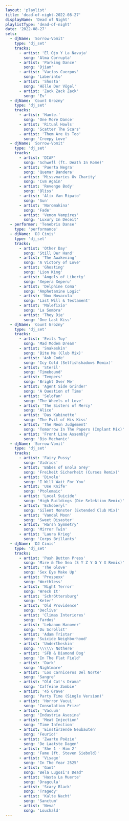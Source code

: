 ```yaml
---
layout: 'playlist'
title: 'dead-of-night-2022-08-27'
displayName: 'Dead of Night'
playlistType: 'dead-of-night'
date: '2022-08-27'
sets:
  - djName: 'Sorrow-Vomit'
    type: 'dj_set'
    tracks:
      - artist: 'El Ojo Y La Navaja'
        song: 'Alma Corrupta'
      - artist: 'Parking Dance'
        song: 'Djiam'
      - artist: 'Vacíos Cuerpos'
        song: 'Laberinto'
      - artist: 'Shosta'
        song: 'Hölle Der Vögel'
      - artist: 'Zack Zack Zack'
        song: 'Ev'
  - djName: 'Count Grozny'
    type: 'dj_set'
    tracks:
      - artist: 'Hante.'
        song: 'One More Dance'
      - artist: 'Ritual Howls'
        song: 'Scatter The Scars'
      - artist: 'Them Are Us Too'
        song: 'Creepy Love'
  - djName: 'Sorrow-Vomit'
    type: 'dj_set'
    tracks:
      - artist: 'DIAF'
        song: 'Schwefl (ft. Death In Rome)'
      - artist: 'Puerta Negra'
        song: 'Quemar Bandera'
      - artist: 'Missvnaries Ov Charity'
        song: 'Cvm Again'
      - artist: 'Revenge Body'
        song: 'Bliss'
      - artist: 'Alix Van Ripato'
        song: 'Sun'
      - artist: 'Noromakina'
        song: 'Fade'
      - artist: 'Venom Vampires'
        song: 'Luxury In Deceit'
  - performer: 'Tenebris Danse'
    type: 'performance'        
  - djName: 'DJ Cinis'
    type: 'dj_set'
    tracks:
      - artist: 'Other Day'
        song: 'Still Der Hand'
      - artist: 'The Awakening'
        song: 'A Victory of Love'
      - artist: 'Ghosting'
        song: 'Lion King'
      - artist: 'Angels of Liberty'
        song: 'Xepera Xeperu'
      - artist: 'Delphine Coma'
        song: 'Amphetamine Logic'
      - artist: 'Nox Novacula'
        song: 'Last Will & Testament'
      - artist: 'Malefixio'
        song: 'La Sombra'
      - artist: 'They Die'
        song: 'One Last Kiss'
  - djName: 'Count Grozny'
    type: 'dj_set'
    tracks:
      - artist: 'Evils Toy'
        song: 'Mad Modem Dream'
      - artist: 'Snakeskin'
        song: 'Bite Me (Club Mix)'
      - artist: 'Ash Code'
        song: 'Icy Cold (Selfishshadows Remix)'
      - artist: 'Steril'
        song: 'Timebound'
      - artist: 'Tempers'
        song: 'Bright Over Me'
      - artist: 'Agent Side Grinder'
        song: 'A Question of Time'
      - artist: 'Selofan'
        song: 'The Wheels of Love'
      - artist: 'The Sisters of Mercy'
        song: 'Alice'
      - artist: 'Das Kabinette'
        song: 'The Evil of His Kiss'
      - artist: 'The Neon Judgement'
        song: 'Tomorrow In The Papers (Implant Mix)'
      - artist: 'Front Line Assembly'
        song: 'Bio Mechanic'
  - djName: 'Sorrow-Vomit'
    type: 'dj_set'
    tracks:
      - artist: 'Fairy Pussy'
        song: 'Vidrios'
      - artist: 'Babes of Enola Grey'
        song: 'Freiheit Sicherheit (Curses Remix)'
      - artist: 'Divole'
        song: 'I Will Wait For You'
      - artist: 'Use Knife'
        song: 'Ptolemaic'
      - artist: 'Local Suicide'
        song: 'High Buildings (Die Selektion Remix)'
      - artist: 'Echoberyl'
        song: 'Silent Monster (Extended Club Mix)'
      - artist: 'Vandal Moon'
        song: 'Sweet Disaster'
      - artist: 'Harsh Symmetry'
        song: 'Mirror Twin'
      - artist: 'Laura Krieg'
        song: 'Corps Brillants'
  - djName: 'DJ Cinis'
    type: 'dj_set'
    tracks:
      - artist: 'Push Button Press'
        song: 'Mire & The Sea (S Y Z Y G Y X Remix)'
      - artist: 'The Glove'
        song: 'Sex Eye Make Up'
      - artist: 'Prospexx'
        song: 'Worthless'
      - artist: 'Night Terror'
        song: 'Wreck It'
      - artist: 'Schröttersburg'
        song: 'Keter'
      - artist: 'Old Providence'
        song: 'Declive'
      - artist: 'Climas Interiores'
        song: 'Fardos'
      - artist: 'Lebanon Hanover'
        song: 'Du Scrollst'
      - artist: 'Adam Tristar'
        song: 'Suicide Neighborhood'
      - artist: 'Undertheskin'
        song: '\\\\\\ Nothere'
      - artist: 'SFD & Diamond Dog'
        song: 'In The Flat Field'
      - artist: 'Dark'
        song: 'Nightmare'
      - artist: 'Los Carniceros Del Norte'
        song: 'Sangre'
      - artist: "Old Cat's Drama"
        song: 'Caffeine Zombie'
      - artist: '45 Grave'
        song: 'Party Time (Single Version)'
      - artist: 'Horror Vacui'
        song: 'Consolation Prize'
      - artist: 'Vacuum'
        song: 'Industria Asesina'
      - artist: 'Meat Injection'
        song: 'Time Infection'
      - artist: 'Einstürzende Neubauten'
        song: 'Feurio!'
      - artist: 'Zwarte Poëzie'
        song: 'De Laatste Dagen'
      - artist: 'She 1 · Him 2'
        song: 'Fame (ft. Steven Siebold)'
      - artist: 'Visage'
        song: 'In The Year 2525'
      - artist: 'Gant'
        song: "Bela Lugosi's Dead"
      - artist: 'Hasta La Muerte'
        song: 'Dragcula'
      - artist: 'Scary Black'
        song: 'Tragedy'
      - artist: 'Kalte Nacht'
        song: 'Sanctum'
      - artist: 'Neva'
        song: 'Louchald'
---
```

